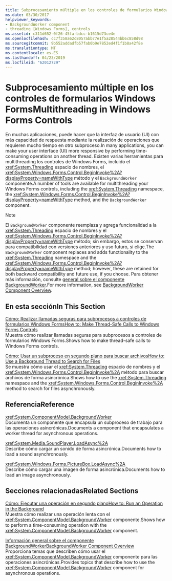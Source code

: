 ```yaml
---
title: Subprocesamiento múltiple en los controles de formularios Windows Forms
ms.date: 03/30/2017
helpviewer_keywords:
- BackgroundWorker component
- threading [Windows Forms], controls
ms.assetid: c311d652-0f26-45fa-bdcc-b1615d73ce4e
ms.openlocfilehash: cc7f358a62c8057abb77e1f5a28544bb6c858d98
ms.sourcegitcommit: 9b552addadfb57fab0b9e7852ed4f1f1b8a42f8e
ms.translationtype: MT
ms.contentlocale: es-ES
ms.lasthandoff: 04/23/2019
ms.locfileid: "62012729"
---
```

# <a name="multithreading-in-windows-forms-controls"></a><span data-ttu-id="9c943-102">Subprocesamiento múltiple en los controles de formularios Windows Forms</span><span class="sxs-lookup"><span data-stu-id="9c943-102">Multithreading in Windows Forms Controls</span></span>
<span data-ttu-id="9c943-103">En muchas aplicaciones, puede hacer que la interfaz de usuario (UI) con más capacidad de respuesta mediante la realización de operaciones que requieren mucho tiempo en otro subproceso.</span><span class="sxs-lookup"><span data-stu-id="9c943-103">In many applications, you can make your user interface (UI) more responsive by performing time-consuming operations on another thread.</span></span> <span data-ttu-id="9c943-104">Existen varias herramientas para multithreading los controles de Windows Forms, incluido el <xref:System.Threading> espacio de nombres, el <xref:System.Windows.Forms.Control.BeginInvoke%2A?displayProperty=nameWithType> método y el `BackgroundWorker` componente.</span><span class="sxs-lookup"><span data-stu-id="9c943-104">A number of tools are available for multithreading your Windows Forms controls, including the <xref:System.Threading> namespace, the <xref:System.Windows.Forms.Control.BeginInvoke%2A?displayProperty=nameWithType> method, and the `BackgroundWorker` component.</span></span>  
  
> [!NOTE]
>  <span data-ttu-id="9c943-105">El `BackgroundWorker` componente reemplaza y agrega funcionalidad a la <xref:System.Threading> espacio de nombres y el <xref:System.Windows.Forms.Control.BeginInvoke%2A?displayProperty=nameWithType> método; sin embargo, estos se conservan para compatibilidad con versiones anteriores y uso futuro, si elige.</span><span class="sxs-lookup"><span data-stu-id="9c943-105">The `BackgroundWorker` component replaces and adds functionality to the <xref:System.Threading> namespace and the <xref:System.Windows.Forms.Control.BeginInvoke%2A?displayProperty=nameWithType> method; however, these are retained for both backward compatibility and future use, if you choose.</span></span> <span data-ttu-id="9c943-106">Para obtener más información, consulte [general sobre el componente BackgroundWorker](backgroundworker-component-overview.md).</span><span class="sxs-lookup"><span data-stu-id="9c943-106">For more information, see [BackgroundWorker Component Overview](backgroundworker-component-overview.md).</span></span>  
  
## <a name="in-this-section"></a><span data-ttu-id="9c943-107">En esta sección</span><span class="sxs-lookup"><span data-stu-id="9c943-107">In This Section</span></span>  
 [<span data-ttu-id="9c943-108">Cómo: Realizar llamadas seguras para subprocesos a controles de formularios Windows Forms</span><span class="sxs-lookup"><span data-stu-id="9c943-108">How to: Make Thread-Safe Calls to Windows Forms Controls</span></span>](how-to-make-thread-safe-calls-to-windows-forms-controls.md)  
 <span data-ttu-id="9c943-109">Muestra cómo realizar llamadas seguras para subprocesos a controles de formularios Windows Forms.</span><span class="sxs-lookup"><span data-stu-id="9c943-109">Shows how to make thread-safe calls to Windows Forms controls.</span></span>  
  
 [<span data-ttu-id="9c943-110">Cómo: Usar un subproceso en segundo plano para buscar archivos</span><span class="sxs-lookup"><span data-stu-id="9c943-110">How to: Use a Background Thread to Search for Files</span></span>](how-to-use-a-background-thread-to-search-for-files.md)  
 <span data-ttu-id="9c943-111">Se muestra cómo usar el <xref:System.Threading> espacio de nombres y el <xref:System.Windows.Forms.Control.BeginInvoke%2A> método para buscar archivos de forma asincrónica.</span><span class="sxs-lookup"><span data-stu-id="9c943-111">Shows how to use the <xref:System.Threading> namespace and the <xref:System.Windows.Forms.Control.BeginInvoke%2A> method to search for files asynchronously.</span></span>  
  
## <a name="reference"></a><span data-ttu-id="9c943-112">Referencia</span><span class="sxs-lookup"><span data-stu-id="9c943-112">Reference</span></span>  
 <xref:System.ComponentModel.BackgroundWorker>  
 <span data-ttu-id="9c943-113">Documenta un componente que encapsula un subproceso de trabajo para las operaciones asincrónicas.</span><span class="sxs-lookup"><span data-stu-id="9c943-113">Documents a component that encapsulates a worker thread for asynchronous operations.</span></span>  
  
 <xref:System.Media.SoundPlayer.LoadAsync%2A>  
 <span data-ttu-id="9c943-114">Describe cómo cargar un sonido de forma asincrónica.</span><span class="sxs-lookup"><span data-stu-id="9c943-114">Documents how to load a sound asynchronously.</span></span>  
  
 <xref:System.Windows.Forms.PictureBox.LoadAsync%2A>  
 <span data-ttu-id="9c943-115">Describe cómo cargar una imagen de forma asincrónica.</span><span class="sxs-lookup"><span data-stu-id="9c943-115">Documents how to load an image asynchronously.</span></span>  
  
## <a name="related-sections"></a><span data-ttu-id="9c943-116">Secciones relacionadas</span><span class="sxs-lookup"><span data-stu-id="9c943-116">Related Sections</span></span>  
 [<span data-ttu-id="9c943-117">Cómo: Ejecutar una operación en segundo plano</span><span class="sxs-lookup"><span data-stu-id="9c943-117">How to: Run an Operation in the Background</span></span>](how-to-run-an-operation-in-the-background.md)  
 <span data-ttu-id="9c943-118">Muestra cómo realizar una operación lenta con el <xref:System.ComponentModel.BackgroundWorker> componente.</span><span class="sxs-lookup"><span data-stu-id="9c943-118">Shows how to perform a time-consuming operation with the <xref:System.ComponentModel.BackgroundWorker> component.</span></span>  
  
 [<span data-ttu-id="9c943-119">Información general sobre el componente BackgroundWorker</span><span class="sxs-lookup"><span data-stu-id="9c943-119">BackgroundWorker Component Overview</span></span>](backgroundworker-component-overview.md)  
 <span data-ttu-id="9c943-120">Proporciona temas que describen cómo usar el <xref:System.ComponentModel.BackgroundWorker> componente para las operaciones asincrónicas.</span><span class="sxs-lookup"><span data-stu-id="9c943-120">Provides topics that describe how to use the <xref:System.ComponentModel.BackgroundWorker> component for asynchronous operations.</span></span>
